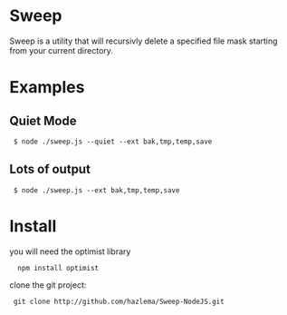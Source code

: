 Sweep
=====

Sweep is a utility that will recursivly delete
a specified file mask starting from your current
directory.

Examples
========

Quiet Mode
----------

     $ node ./sweep.js --quiet --ext bak,tmp,temp,save

Lots of output
--------------

     $ node ./sweep.js --ext bak,tmp,temp,save

Install
=======

you will need the optimist library

      npm install optimist

clone the git project:

     git clone http://github.com/hazlema/Sweep-NodeJS.git
